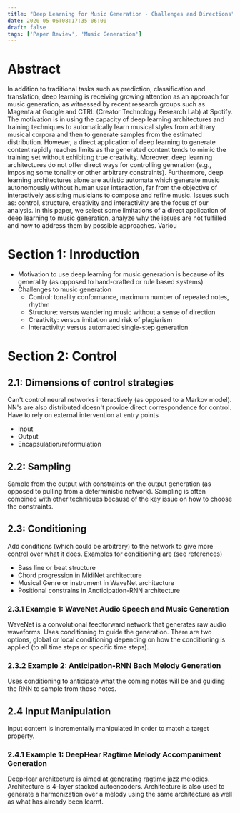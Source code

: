 ```yaml
---
title: "Deep Learning for Music Generation - Challenges and Directions"
date: 2020-05-06T08:17:35-06:00
draft: false
tags: ['Paper Review', 'Music Generation']
---
```

# Abstract 
In addition to traditional tasks such as prediction, classification
and translation, deep learning is receiving growing attention as an approach
for music generation, as witnessed by recent research groups such as Magenta
at Google and CTRL (Creator Technology Research Lab) at Spotify. The motivation is in using the capacity of deep learning architectures and training
techniques to automatically learn musical styles from arbitrary musical corpora and then to generate samples from the estimated distribution. However,
a direct application of deep learning to generate content rapidly reaches limits
as the generated content tends to mimic the training set without exhibiting
true creativity. Moreover, deep learning architectures do not offer direct ways
for controlling generation (e.g., imposing some tonality or other arbitrary constraints). Furthermore, deep learning architectures alone are autistic automata
which generate music autonomously without human user interaction, far from
the objective of interactively assisting musicians to compose and refine music.
Issues such as: control, structure, creativity and interactivity are the focus of
our analysis. In this paper, we select some limitations of a direct application
of deep learning to music generation, analyze why the issues are not fulfilled
and how to address them by possible approaches. Variou

# Section 1: Inroduction
* Motivation to use deep learning for music generation is because of its generality (as opposed to hand-crafted or rule based systems)
* Challenges to music generation
    * Control: tonality conformance, maximum number of repeated notes, rhythm
    * Structure: versus wandering music without a sense of direction
    * Creativity: versus imitation and risk of plagiarism
    * Interactivity: versus automated single-step generation

# Section 2: Control
## 2.1: Dimensions of control strategies
Can't control neural networks interactively (as opposed to a Markov model). NN's are also distributed doesn't provide direct correspondence for control. Have to rely on external intervention at entry points 
* Input
* Output
* Encapsulation/reformulation

## 2.2: Sampling
Sample from the output with constraints on the output generation (as opposed to pulling from a deterministic network). Sampling is often combined with other techniques because of the key issue on how to choose the constraints. 

## 2.3: Conditioning
Add conditions (which could be arbitrary) to the network to give more control over what it does. Examples for conditioning are (see references)
* Bass line or beat structure
* Chord progression in MidiNet architecture
* Musical Genre or instrument in WaveNet architecture
* Positional constrains in Ancticipation-RNN architecture

### 2.3.1 Example 1: WaveNet Audio Speech and Music Generation
WaveNet is a convolutional feedforward network that generates raw audio waveforms. Uses conditioning to guide the generation. There are two options, global or local conditioning depending on how the conditioning is applied (to all time steps or specific time steps). 

### 2.3.2 Example 2: Anticipation-RNN Bach Melody Generation
Uses conditioning to anticipate what the coming notes will be and guiding the RNN to sample from those notes. 

## 2.4 Input Manipulation
Input content is incrementally manipulated in order to match a target property. 

### 2.4.1 Example 1: DeepHear Ragtime Melody Accompaniment Generation
DeepHear architecture is aimed at generating ragtime jazz melodies. Architecture is 4-layer stacked autoencoders. Architecture is also used to generate a harmonization over a melody using the same architecture as well as what has already been learnt. 